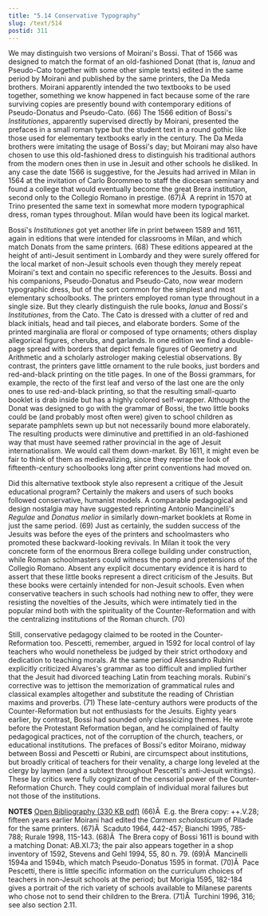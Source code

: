 ```yaml
---
title: "5.14 Conservative Typography"
slug: /text/514
postid: 311
---
```

We may distinguish two versions of Moirani's Bossi. That of 1566 was designed to match the format of an old-fashioned Donat (that is, <em>Ianua</em> and Pseudo-Cato together with some other simple texts) edited in the same period by Moirani and published by the same printers, the Da Meda brothers. Moirani apparently intended the two textbooks to be used together, something we know happened in fact because some of the rare surviving copies are presently bound with contemporary editions of Pseudo-Donatus and Pseudo-Cato. (66) The 1566 edition of Bossi's <em>Institutiones</em>, apparently supervised directly by Moirani, presented the prefaces in a small roman type but the student text in a round gothic like those used for elementary textbooks early in the century. The Da Meda brothers were imitating the usage of Bossi's day; but Moirani may also have chosen to use this old-fashioned dress to distinguish his traditional authors from the modern ones then in use in Jesuit and other schools he disliked. In any case the date 1566 is suggestive, for the Jesuits had arrived in Milan in 1564 at the invitation of Carlo Borommeo to staff the diocesan seminary and found a college that would eventually become the great Brera institution, second only to the Collegio Romano in prestige. (67)Â  A reprint in 1570 at Trino presented the same text in somewhat more modern typographical dress, roman types throughout. Milan would have been its logical market.

Bossi's <em>Institutiones</em> got yet another life in print between 1589 and 1611, again in editions that were intended for classrooms in Milan, and which match Donats from the same printers. (68) These editions appeared at the height of anti-Jesuit sentiment in Lombardy and they were surely offered for the local market of non-Jesuit schools even though they merely repeat Moirani's text and contain no specific references to the Jesuits. Bossi and his companions, Pseudo-Donatus and Pseudo-Cato, now wear modern typographic dress, but of the sort common for the simplest and most elementary schoolbooks. The printers employed roman type throughout in a single size. But they clearly distinguish the rule books, <em>Ianua</em> and Bossi's <em>Institutiones</em>, from the Cato. The Cato is dressed with a clutter of red and black initials, head and tail pieces, and elaborate borders. Some of the printed marginalia are floral or composed of type ornaments; others display allegorical figures, cherubs, and garlands. In one edition we find a double-page spread with borders that depict female figures of Geometry and Arithmetic and a scholarly astrologer making celestial observations. By contrast, the printers gave little ornament to the rule books, just borders and red-and-black printing on the title pages. In one of the Bossi grammars, for example, the recto of the first leaf and verso of the last one are the only ones to use red-and-black printing, so that the resulting small-quarto booklet is drab inside but has a highly colored self-wrapper. Although the Donat was designed to go with the grammar of Bossi, the two little books could be (and probably most often were) given to school children as separate pamphlets sewn up but not necessarily bound more elaborately. The resulting products were diminutive and prettified in an old-fashioned way that must have seemed rather provincial in the age of Jesuit internationalism. We would call them down-market. By 1611, it might even be fair to think of them as medievalizing, since they reprise the look of fifteenth-century schoolbooks long after print conventions had moved on.

Did this alternative textbook style also represent a critique of the Jesuit educational program? Certainly the makers and users of such books followed conservative, humanist models. A comparable pedagogical and design nostalgia may have suggested reprinting Antonio Mancinelli's <em>Regulae</em> and <em>Donatus melior</em> in similarly down-market booklets at Rome in just the same period. (69) Just as certainly, the sudden success of the Jesuits was before the eyes of the printers and schoolmasters who promoted these backward-looking revivals. In Milan it took the very concrete form of the enormous Brera college building under construction, while Roman schoolmasters could witness the pomp and pretensions of the Collegio Romano. Absent any explicit documentary evidence it is hard to assert that these little books represent a direct criticism of the Jesuits. But these books were certainly intended for non-Jesuit schools. Even when conservative teachers in such schools had nothing new to offer, they were resisting the novelties of the Jesuits, which were intimately tied in the popular mind both with the spirituality of the Counter-Reformation and with the centralizing institutions of the Roman church. (70)

Still, conservative pedagogy claimed to be rooted in the Counter-Reformation too. Pescetti, remember, argued in 1592 for local control of lay teachers who would nonetheless be judged by their strict orthodoxy and dedication to teaching morals. At the same period Alessandro Rubini explicitly criticized Alvares's grammar as too difficult and implied further that the Jesuit had divorced teaching Latin from teaching morals. Rubini's corrective was to jettison the memorization of grammatical rules and classical examples altogether and substitute the reading of Christian maxims and proverbs. (71) These late-century authors were products of the Counter-Reformation but not enthusiasts for the Jesuits. Eighty years earlier, by contrast, Bossi had sounded only classicizing themes. He wrote before the Protestant Reformation began, and he complained of faulty pedagogical practices, not of the corruption of the church, teachers, or educational institutions. The prefaces of Bossi's editor Moirano, midway between Bossi and Pescetti or Rubini, are circumspect about institutions, but broadly critical of teachers for their venality, a charge long leveled at the clergy by laymen (and a subtext throughout Pescetti's anti-Jesuit writings). These lay critics were fully cognizant of the censorial power of the Counter-Reformation Church. They could complain of individual moral failures but not those of the institutions.

<strong>NOTES</strong>
<a href="http://www.humanismforsale.org/bibliography.pdf" target="new">Open Bibliography (330 KB pdf)</a>
(66)Â  E.g. the Brera copy: ++.V.28; fifteen years earlier Moirani had edited the <em>Carmen scholasticum</em> of Pilade for the same printers.
(67)Â  Scaduto 1964, 442-457; Bianchi 1995, 785-788; Rurale 1998, 115-143.
(68)Â  The Brera copy of Bossi 1611 is bound with a matching Donat: AB.XI.73; the pair also appears together in a shop inventory of 1592, Stevens and Gehl 1994, 55, 80 n. 79.
(69)Â  Mancinelli 1594a and 1594b, which match Pseudo-Donatus 1595 in format.
(70)Â  Pace Pescetti, there is little specific information on the curriculum choices of teachers in non-Jesuit schools at the period; but Morigia 1595, 182-184 gives a portrait of the rich variety of schools available to Milanese parents who chose not to send their children to the Brera.
(71)Â  Turchini 1996, 316; see also section 2.11.
